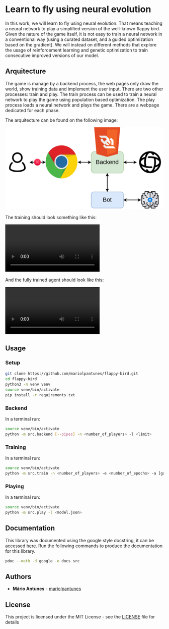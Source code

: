 # Learn to fly using neural evolution

In this work, we will learn to fly using neural evolution.
That means teaching a neural network to play a simplified version of the well-known flappy bird.
Given the nature of the game itself, it is not easy to train a neural network in a conventional way (using a curated dataset, and a guided optimization based on the gradient).
We will instead on different methods that explore the usage of reinforcement learning and genetic optimization to train consecutive improved versions of our model.

## Arquitecture

The game is manage by a backend process, the web pages only draw the world, show training data and implement the user input.
There are two other processes: train and play.
The train process can be used to train a neural network to play the game using population based optimization.
The play process loads a neural network and plays the game.
There are a webpage dedicated for each phase.

The arquitecture can be found on the following image:

![arquitecture](html/data/neuro_evolution_setup_01.drawio.png)

The training should look something like this:

![training](html/data/training.mp4)

And the fully trained agent should look like this:

![training](html/data/playing.mp4)

## Usage

### Setup

```bash
git clone https://github.com/mariolpantunes/flappy-bird.git
cd flappy-bird
python3 -m venv venv
source venv/bin/activate
pip install -r requirements.txt
```

### Backend

In a terminal run:

```bash
source venv/bin/activate
python -m src.backend [--pipes] -n <number_of_players> -l <limit>
```

### Training

In a terminal run:

```bash
source venv/bin/activate
python -m src.train -n <number_of_players> -e <number_of_epochs> -a [ga|de|pso]
```

### Playing

In a terminal run:

```bash
source venv/bin/activate
python -m src.play -l <model.json>
```

## Documentation

This library was documented using the google style docstring, it can be accessed [here](https://mariolpantunes.github.io/flappy-bird/). Run the following commands to produce the documentation for this library.

```bash
pdoc --math -d google -o docs src 
```

## Authors

* **Mário Antunes** - [mariolpantunes](https://github.com/mariolpantunes)

## License

This project is licensed under the MIT License - see the [LICENSE](LICENSE) file for details